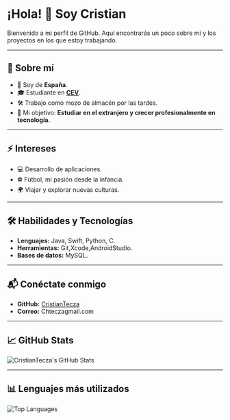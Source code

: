 # ¡Hola! 👋 Soy Cristian

Bienvenido a mi perfil de GitHub. Aquí encontrarás un poco sobre mí y los proyectos en los que estoy trabajando.

---

## 🌟 Sobre mí
- 📍 Soy de **España**.
- 🎓 Estudiante en **[CEV](https://www.cev.com/)**.
- 🛠️ Trabajo como mozo de almacén por las tardes.
- 🚀 Mi objetivo: **Estudiar en el extranjero y crecer profesionalmente en tecnología.**

---

## ⚡ Intereses
- 💻 Desarrollo de aplicaciones.
- ⚽ Fútbol, mi pasión desde la infancia.
- 🌍 Viajar y explorar nuevas culturas.

---

## 🛠️ Habilidades y Tecnologías
- **Lenguajes:** Java, Swift, Python, C.
- **Herramientas:** Git,Xcode,AndroidStudio.
- **Bases de datos:** MySQL.
  
---

## 📬 Conéctate conmigo
- **GitHub:** [CristianTecza](https://github.com/CristianTecza)
- **Correo:** Chteczagmail.com

---

## 📈 GitHub Stats
![CristianTecza's GitHub Stats](https://github-readme-stats.vercel.app/api?username=CristianTecza&show_icons=true&count_private=true&hide=prs)

---
## 📊 Lenguajes más utilizados

![Top Languages](https://github-readme-stats.vercel.app/api/top-langs/?username=CristianTecza&layout=compact&theme=radical)






